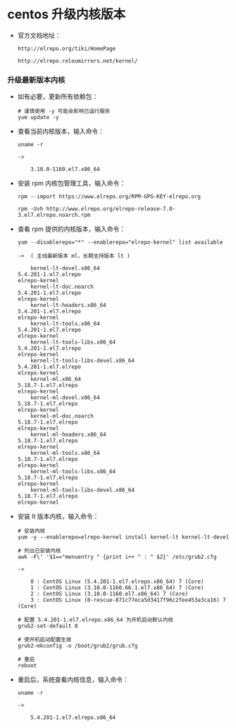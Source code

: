 
# centos 升级内核版本

  * 官方文档地址：

        http://elrepo.org/tiki/HomePage

        http://elrepo.reloumirrors.net/kernel/

### 升级最新版本内核

  * 如有必要，更新所有依赖包：

        # 谨慎使用 -y 可能会影响已运行服务
        yum update -y

  * 查看当前内核版本，输入命令：

        uname -r

        ->

            3.10.0-1160.el7.x86_64

  * 安装 rpm 内核包管理工具，输入命令：

        rpm --import https://www.elrepo.org/RPM-GPG-KEY-elrepo.org

        rpm -Uvh http://www.elrepo.org/elrepo-release-7.0-3.el7.elrepo.noarch.rpm

  * 查看 rpm 提供的内核版本，输入命令：

        yum --disablerepo="*" --enablerepo="elrepo-kernel" list available

        ->  ( 主线最新版本 ml，长期支持版本 lt )

            kernel-lt-devel.x86_64                                                                 5.4.201-1.el7.elrepo                                                      elrepo-kernel
            kernel-lt-doc.noarch                                                                   5.4.201-1.el7.elrepo                                                      elrepo-kernel
            kernel-lt-headers.x86_64                                                               5.4.201-1.el7.elrepo                                                      elrepo-kernel
            kernel-lt-tools.x86_64                                                                 5.4.201-1.el7.elrepo                                                      elrepo-kernel
            kernel-lt-tools-libs.x86_64                                                            5.4.201-1.el7.elrepo                                                      elrepo-kernel
            kernel-lt-tools-libs-devel.x86_64                                                      5.4.201-1.el7.elrepo                                                      elrepo-kernel
            kernel-ml.x86_64                                                                       5.18.7-1.el7.elrepo                                                       elrepo-kernel
            kernel-ml-devel.x86_64                                                                 5.18.7-1.el7.elrepo                                                       elrepo-kernel
            kernel-ml-doc.noarch                                                                   5.18.7-1.el7.elrepo                                                       elrepo-kernel
            kernel-ml-headers.x86_64                                                               5.18.7-1.el7.elrepo                                                       elrepo-kernel
            kernel-ml-tools.x86_64                                                                 5.18.7-1.el7.elrepo                                                       elrepo-kernel
            kernel-ml-tools-libs.x86_64                                                            5.18.7-1.el7.elrepo                                                       elrepo-kernel
            kernel-ml-tools-libs-devel.x86_64                                                      5.18.7-1.el7.elrepo                                                       elrepo-kernel

  * 安装 lt 版本内核，输入命令：

        # 安装内核
        yum -y --enablerepo=elrepo-kernel install kernel-lt kernel-lt-devel

        # 列出已安装内核
        awk -F\' '$1=="menuentry " {print i++ " : " $2}' /etc/grub2.cfg

        ->

            0 : CentOS Linux (5.4.201-1.el7.elrepo.x86_64) 7 (Core)
            1 : CentOS Linux (3.10.0-1160.66.1.el7.x86_64) 7 (Core)
            2 : CentOS Linux (3.10.0-1160.el7.x86_64) 7 (Core)
            3 : CentOS Linux (0-rescue-871c77eca5d3417f96c2fee453a3ca16) 7 (Core)

        # 配置 5.4.201-1.el7.elrepo.x86_64 为开机启动默认内核
        grub2-set-default 0

        # 使开机启动配置生效
        grub2-mkconfig -o /boot/grub2/grub.cfg

        # 重启
        reboot

  * 重启后，系统查看内核信息，输入命令：

        uname -r

        ->

            5.4.201-1.el7.elrepo.x86_64
